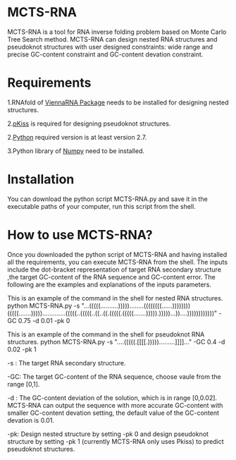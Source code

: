 # MCTS-RNA
MCTS-RNA is a tool for RNA inverse folding problem based on Monte Carlo Tree Search method. MCTS-RNA can design nested RNA structures and pseudoknot structures with user designed constraints: wide range and precise GC-content constraint and GC-content devation constraint. 
# Requirements
1.RNAfold of [ViennaRNA Package](https://www.tbi.univie.ac.at/RNA/index.html) needs to be installed for designing nested structures.

2.[pKiss](http://bibiserv2.cebitec.uni-bielefeld.de/pkiss) is required for designing pseudoknot structures. 

2.[Python](https://www.python.org/) required version is at least version 2.7.

3.Python library of [Numpy](http://www.numpy.org/) need to be installed.

# Installation
You can download the python script MCTS-RNA.py and save it in the executable paths of your computer, run this script from the shell. 



# How to use MCTS-RNA?
Once you downloaded the python script of MCTS-RNA and having installed all the requirements, you can execute MCTS-RNA from the shell. The inputs include the dot-bracket representation of target RNA secondary structure ,the target GC-content of the RNA sequence and GC-content error. The following are the examples and explanations of the inputs parameters.

This is an example of the command in the shell for nested RNA structures.
python MCTS-RNA.py -s "...(((((..........)))))........((((((((......))))))))(((((.......))))).............(((((..(((((..((..((.(((((.(((((.......))))).)))))...))....))))))))))))" -GC 0.75 -d 0.01 -pk 0

This is an example of the command in the shell for pseudoknot RNA structures.
python MCTS-RNA.py -s "....(((((.[[[[.))))).........]]]]..." -GC 0.4 -d 0.02 -pk 1


-s : The target RNA secondary structure.

-GC: The target GC-content of the RNA sequence, choose vaule from the range [0,1]. 

-d : The GC-content deviation of the solution, which is in range [0,0.02]. MCTS-RNA can output the sequence with more accurate GC-content with smaller GC-content devation setting, the default value of the GC-content devation is 0.01.

-pk: Design nested structure by setting -pk 0 and design pseudoknot structure by setting -pk 1 (currently MCTS-RNA only uses Pkiss) to predict pseudoknot structures. 


